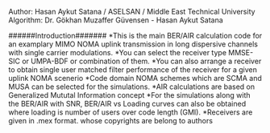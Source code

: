  Author: Hasan Aykut Satana / ASELSAN / Middle East Technical University
 Algorithm: Dr. Gökhan Muzaffer Güvensen - Hasan Aykut Satana 
 
######Introduction#######
*This is the main BER/AIR calculation code for an examplary MIMO NOMA uplink transmission in long dispersive channels with single carrier modulations. 
*You can select the receiver type MMSE-SIC or UMPA-BDF or combination of them.
*You can also arrange a receiver to obtain single user matched filter performance of the receiver for a given uplink NOMA scenerio
*Code domain NOMA schemes which are SCMA and MUSA can be selected for the  simulations. 
*AIR calculations are based on Generalized Mututal Information concept
*For the simulations along with the BER/AIR with SNR,  BER/AIR vs Loading curves can also be obtained where loading is number of users over code length  (GMI). 
*Receivers are given in .mex format. whose copyrights are belong to authors
